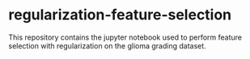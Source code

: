 # regularization-feature-selection
This repository contains the jupyter notebook used to perform feature selection with regularization on the glioma grading dataset.
